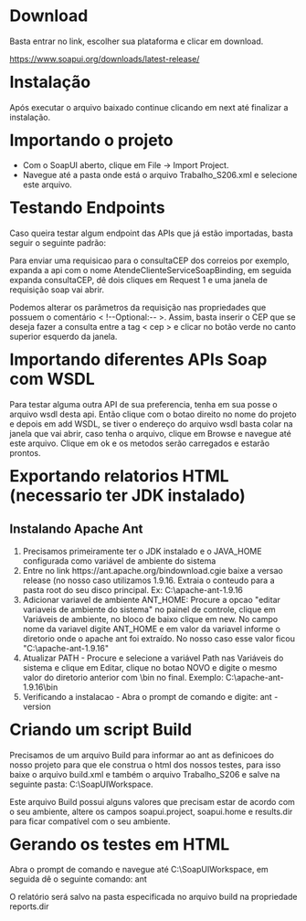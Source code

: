 <h1>Download</h1>
<p>Basta entrar no link, escolher sua plataforma e clicar em download.</p>
<a href="https://www.soapui.org/downloads/latest-release/" target="_blank">https://www.soapui.org/downloads/latest-release/</a>

<h1 style="margin-top: 15px;">Instalação</h1>
<p>Após executar o arquivo baixado continue clicando em next até finalizar a instalação.</p>

<h1 style="margin-top: 15px;">Importando o projeto</h1>
<ul>
    <li>Com o SoapUI aberto, clique em File -> Import Project.</li>
    <li>Navegue até a pasta onde está o arquivo Trabalho_S206.xml e selecione este arquivo.</li>
</ul>

<h1 style="margin-top: 15px;">Testando Endpoints</h1>
<p>Caso queira testar algum endpoint das APIs que já estão importadas, basta seguir o seguinte padrão:</p>
<p>Para enviar uma requisicao para o consultaCEP dos correios por exemplo, expanda a api com o nome AtendeClienteServiceSoapBinding, em seguida expanda consultaCEP, dê dois cliques em Request 1 e uma janela de requisição soap vai abrir. </p>
<p>Podemos alterar os parâmetros da requisição nas propriedades que possuem o comentário < !--Optional:-- >. Assim, basta inserir o CEP que se deseja fazer a consulta entre a tag < cep > e clicar no botão verde no canto superior esquerdo da janela.</p>

<h1 style="margin-top: 15px;">Importando diferentes APIs Soap com WSDL</h1>
<p>Para testar alguma outra API de sua preferencia, tenha em sua posse o arquivo wsdl desta api. Então clique com o botao direito no nome do projeto e depois em add WSDL, se tiver o endereço do arquivo wsdl basta colar na janela que vai abrir, caso tenha o arquivo, clique em Browse e navegue até este arquivo. Clique em ok e os metodos serão carregados e estarão prontos.</p>

<h1 style="margin-top: 15px;">Exportando relatorios HTML (necessario ter JDK instalado)</h1>
<h2>Instalando Apache Ant</h2>
<ol>
    <li>Precisamos primeiramente ter o JDK instalado e o JAVA_HOME configurada como variável de ambiente do sistema</li>
    <li>Entre no link https://ant.apache.org/bindownload.cgie baixe a versao release (no nosso caso utilizamos 1.9.16. Extraia o conteudo para a pasta root do seu disco principal. Ex: C:\apache-ant-1.9.16</li>
    <li>Adicionar variavel de ambiente ANT_HOME: Procure a opcao "editar variaveis de ambiente do sistema" no painel de controle, clique em Variáveis de ambiente, no bloco de baixo clique em new. No campo nome da variavel digite ANT_HOME e em valor da variavel informe o diretorio onde o apache ant foi extraído. No nosso caso esse valor ficou "C:\apache-ant-1.9.16"</li>
    <li>Atualizar PATH - Procure e selecione a variável Path nas Variáveis do sistema e clique em Editar, clique no botao NOVO e digite o mesmo valor do diretorio anterior com \bin no final. Exemplo: C:\apache-ant-1.9.16\bin</li>
    <li>Verificando a instalacao - Abra o prompt de comando e digite: ant -version</li>
</ol>

<h1 style="margin-top: 15px;">Criando um script Build</h1>
<p>Precisamos de um arquivo Build para informar ao ant as definicoes do nosso projeto para que ele construa o html dos nossos testes, para isso baixe o arquivo build.xml e também o arquivo Trabalho_S206 e salve na seguinte pasta: C:\SoapUIWorkspace.</p>
<p>Este arquivo Build possui alguns valores que precisam estar de acordo com o seu ambiente, altere os campos soapui.project, soapui.home e results.dir para ficar compatível com o seu ambiente.</p>

<h1 style="margin-top: 15px;">Gerando os testes em HTML</h1>
<p>Abra o prompt de comando e navegue até C:\SoapUIWorkspace, em seguida dê o seguinte comando: ant</p>
<p>O relatório será salvo na pasta especificada no arquivo build na propriedade reports.dir</p>